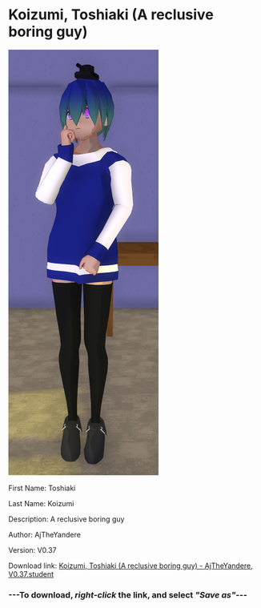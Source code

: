 # Koizumi, Toshiaki (A reclusive boring guy)

<img src = "https://raw.githubusercontent.com/Arbiter1223/Daigaku-Gurashi-Custom-Students/master/Students/Files/Koizumi%2C%20Toshiaki%20(A%20reclusive%20boring%20guy).png">

First Name: Toshiaki

Last Name: Koizumi

Description: A reclusive boring guy

Author: AjTheYandere

Version: V0.37

Download link: <a href="https://raw.githubusercontent.com/Arbiter1223/Daigaku-Gurashi-Custom-Students/master/Students/Files/Koizumi%2C%20Toshiaki%20(A%20reclusive%20boring%20guy)%20-%20AjTheYandere%2C%20V0.37.student">Koizumi, Toshiaki (A reclusive boring guy) - AjTheYandere, V0.37.student</a>

### ---**To download, _right-click_ the link, and select _"Save as"_**---
